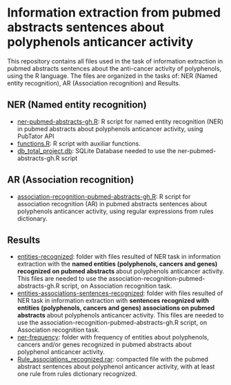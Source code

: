 <h1>Information extraction from pubmed abstracts sentences about polyphenols anticancer activity</h1>

<p>This repository contains all files used in the task of information extraction in pubmed abstracts sentences about the anti-cancer activity of polyphenols, using the R language.  The files are organized in the tasks of: NER (Named entity recognition), AR (Association recognition) and Results.</p>

<h2>NER (Named entity recognition)</h2>
<ul>
  <li><a href='https://github.com/ramongsilva/Information-extraction-from-pubmed-abstracts-sentences-about-polyphenols-anticancer-activity/blob/main/ner-pubmed-abstracts-gh.R'>ner-pubmed-abstracts-gh.R</a>: R script for named entity recognition (NER) in pubmed abstracts about polyphenols anticancer activity, using PubTator API</li>
  <li><a href='https://github.com/ramongsilva/Information-extraction-from-pubmed-abstracts-sentences-about-polyphenols-anticancer-activity/blob/main/functions.R'>functions.R</a>: R script with auxiliar functions.</li>
   <li><a href='https://drive.google.com/file/d/1ZxQOrWO0SXXDvnnz4yIwlIhWNvw_uDVH/view'>db_total_project.db</a>:  SQLite Database needed to use the ner-pubmed-abstracts-gh.R script</li>
</ul>

<h2>AR (Association recognition)</h2>
<ul>
  <li><a href='https://github.com/ramongsilva/Information-extraction-from-pubmed-abstracts-sentences-about-polyphenols-anticancer-activity/blob/main/association-recognition-pubmed-abstracts-gh.R'>association-recognition-pubmed-abstracts-gh.R</a>: R script for association recognition (AR) in pubmed abstracts sentences about polyphenols anticancer activity, using regular expressions from rules dictionary.</li>
 </ul>

<h2>Results</h2>
<ul>
    <li><a href='https://github.com/ramongsilva/Information-extraction-from-pubmed-abstracts-sentences-about-polyphenols-anticancer-activity/tree/main/entities-recognized'>entities-recognized</a>: folder with files resulted of NER task in information extraction with the <strong>named entities (polyphenols, cancers and genes) recognized on pubmed abstracts </strong> about polyphenols anticancer activity. This files are needed to use the association-recognition-pubmed-abstracts-gh.R script, on Association recognition task.</li>
  <li><a href='https://github.com/ramongsilva/Information-extraction-from-pubmed-abstracts-sentences-about-polyphenols-anticancer-activity/tree/main/entities-associations-sentences-recognized'>entities-associations-sentences-recognized</a>: folder with files resulted of NER task in information extraction with <strong> sentences recognized with entities (polyphenols, cancers and genes) associations on pubmed abstracts </strong> about polyphenols anticancer activity. This files are needed to use the association-recognition-pubmed-abstracts-gh.R script, on Association recognition task.</li>
    <li><a href='https://github.com/ramongsilva/Information-extraction-from-pubmed-abstracts-sentences-about-polyphenols-anticancer-activity/tree/main/ner-frequency'>ner-frequency</a>: folder with frequency of entities about polyphenols, cancers and/or genes recognized in pubmed abstracts about polyphenol anticancer activity.</li>
    <li><a href='https://github.com/ramongsilva/Information-extraction-from-pubmed-abstracts-sentences-about-polyphenols-anticancer-activity/blob/main/Rule_associations_recognized.rar'>Rule_associations_recognized.rar</a>: compacted file with the pubmed abstract sentences about polyphenol anticancer activity,  with at least one rule from rules dictionary recognized.</li>
</ul>



